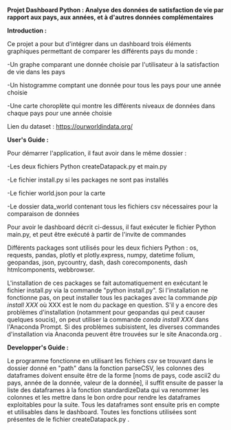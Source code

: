 **Projet Dashboard Python : Analyse des données de satisfaction de vie par rapport aux pays, aux années, et à d'autres données complémentaires**



**Introduction :**


Ce projet a pour but d'intégrer dans un dashboard trois éléments graphiques permettant de comparer les différents pays du monde :

-Un graphe comparant une donnée choisie par l'utilisateur à la satisfaction de vie dans les pays

-Un histogramme comptant une donnée pour tous les pays pour une année choisie

-Une carte choroplète qui montre les différents niveaux de données dans chaque pays pour une année choisie


Lien du dataset : https://ourworldindata.org/


**User's Guide :**


Pour démarrer l'application, il faut avoir dans le même dossier :

-Les deux fichiers Python createDatapack.py et main.py

-Le fichier install.py si les packages ne sont pas installés

-Le fichier world.json pour la carte

-Le dossier data_world contenant tous les fichiers csv nécessaires pour la comparaison de données

Pour avoir le dashboard décrit ci-dessus, il faut exécuter le fichier Python main.py, et peut être exécuté à partir de l'invite de commandes

Différents packages sont utilisés pour les deux fichiers Python : os, requests, pandas, plotly et plotly.express, numpy, datetime folium, 
geopandas, json, pycountry, dash, dash corecomponents, dash htmlcomponents, webbrowser.

L'installation de ces packages se fait automatiquement en exécutant le fichier install.py via la commande "python install.py". Si l'installation ne fonctionne pas, 
on peut installer tous les packages avec la commande *pip install XXX* où XXX est le nom du package en question. S'il y a encore des
problèmes d'installation (notamment pour geopandas qui peut causer quelques soucis), on peut utiliser la commande *conda install XXX* dans l'Anaconda Prompt.
Si des problèmes subisistent, les diverses commandes d'installation via Anaconda peuvent être trouvées sur le site Anaconda.org .



**Developper's Guide :**


Le programme fonctionne en utilisant les fichiers csv se trouvant dans le dossier donné en "path" dans la fonction parseCSV, les colonnes des dataframes doivent ensuite être
de la forme [noms de pays, code ascii2 du pays, année de la donnée, valeur de la donnée], il suffit ensuite de passer la liste des dataframes à la fonction standardizeData qui
va renommer les colonnes et les mettre dans le bon ordre pour rendre les dataframes exploitables pour la suite. Tous les dataframes sont ensuite pris en compte et utilisables
dans le dashboard. Toutes les fonctions utilisées sont présentes de le fichier createDatapack.py .









